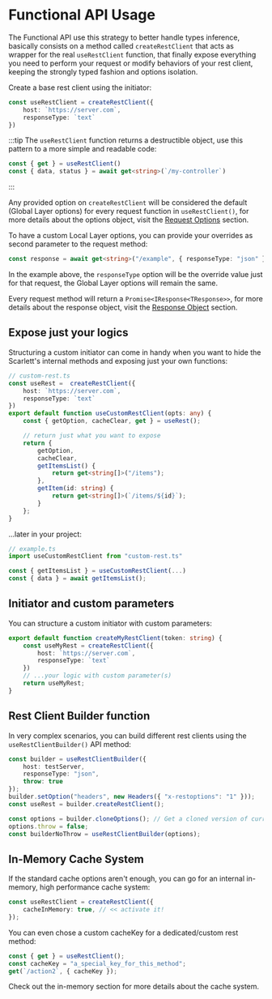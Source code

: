 # Functional API Usage

The Functional API use this strategy to better handle types inference, basically consists on a method called `createRestClient` that acts as wrapper for the real `useRestClient` function, that finally expose everything you need to perform your request or modify behaviors of your rest client, keeping the strongly typed fashion and options isolation.

Create a base rest client using the initiator:

```typescript
const useRestClient = createRestClient({
	host: `https://server.com`,
	responseType: `text`
})
```

:::tip
 The `useRestClient` function returns a destructible object, use this pattern to a more simple and readable code:
 ```ts
const { get } = useRestClient()
const { data, status } = await get<string>(`/my-controller`)
 ```
:::

Any provided option on `createRestClient` will be considered the default (Global Layer options) for every request function in `useRestClient()`, for more details about the options object, visit the [Request Options](/api/request-options) section.

To have a custom Local Layer options, you can provide your overrides as second parameter to the request method:

```typescript
const response = await get<string>("/example", { responseType: "json" })
```

In the example above, the `responseType` option will be the override value just for that request, the Global Layer options will remain the same.

Every request method will return a `Promise<IResponse<TResponse>>`, for more details about the response object, visit the [Response Object](/api/response-object) section.

## Expose just your logics

Structuring a custom initiator can come in handy when you want to hide the Scarlett's internal methods and exposing just your own functions:

```typescript
// custom-rest.ts
const useRest =  createRestClient({
	host: `https://server.com`,
	responseType: `text`
})
export default function useCustomRestClient(opts: any) {
	const { getOption, cacheClear, get } = useRest();

	// return just what you want to expose
	return {
		getOption,
		cacheClear,
		getItemsList() {
			return get<string[]>("/items");
		},
		getItem(id: string) {
			return get<string[]>(`/items/${id}`);
		}
	};
}
```

...later in your project:

```typescript
// example.ts
import useCustomRestClient from "custom-rest.ts"

const { getItemsList } = useCustomRestClient(...)
const { data } = await getItemsList();
```

## Initiator and custom parameters

You can structure a custom initiator with custom parameters:

```typescript
export default function createMyRestClient(token: string) {
	const useMyRest = createRestClient({
		host: `https://server.com`,
		responseType: `text`
	})
	// ...your logic with custom parameter(s)
	return useMyRest;
}
```

## Rest Client Builder function

In very complex scenarios, you can build different rest clients using the `useRestClientBuilder()` API method:

```typescript
const builder = useRestClientBuilder({
	host: testServer,
	responseType: "json",
	throw: true
});
builder.setOption("headers", new Headers({ "x-restoptions": "1" }));
const useRest = builder.createRestClient();

const options = builder.cloneOptions(); // Get a cloned version of current options object
options.throw = false;
const builderNoThrow = useRestClientBuilder(options);

```

## In-Memory Cache System

If the standard cache options aren't enough, you can go for an internal in-memory, high performance cache system:

```typescript
const useRestClient = createRestClient({
	cacheInMemory: true, // << activate it!
});
```

You can even chose a custom cacheKey for a dedicated/custom rest method:

```typescript
const { get } = useRestClient();
const cacheKey = "a_special_key_for_this_method";
get(`/action2`, { cacheKey });
```

Check out the in-memory section for more details about the cache system.